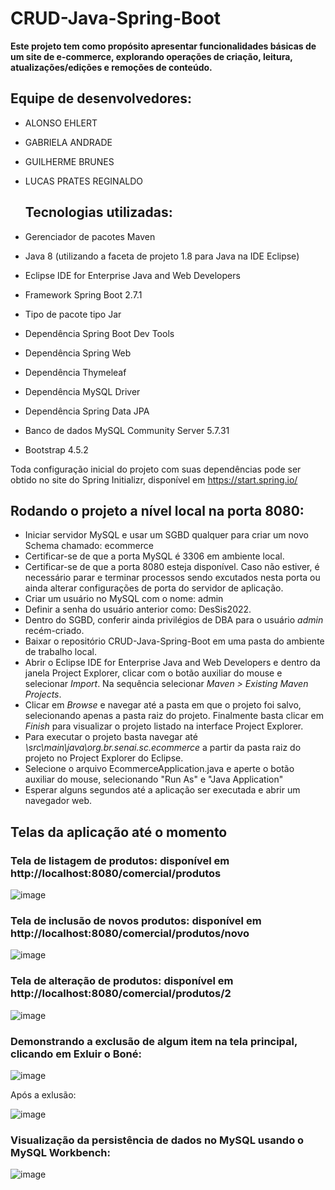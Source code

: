 # CRUD-Java-Spring-Boot

**Este projeto tem como propósito apresentar funcionalidades básicas de um site de e-commerce, explorando operações de criação, 
leitura, atualizações/edições e remoções de conteúdo.**

## Equipe de desenvolvedores:

- ALONSO EHLERT
- GABRIELA ANDRADE
- GUILHERME BRUNES
- LUCAS PRATES REGINALDO

   ## Tecnologias utilizadas:

- Gerenciador de pacotes Maven
- Java 8 (utilizando a faceta de projeto 1.8 para Java na IDE Eclipse)
- Eclipse IDE for Enterprise Java and Web Developers
- Framework Spring Boot 2.7.1
- Tipo de pacote tipo Jar
- Dependência Spring Boot Dev Tools
- Dependência Spring Web
- Dependência Thymeleaf
- Dependência MySQL Driver 
- Dependência Spring Data JPA
- Banco de dados MySQL Community Server 5.7.31
- Bootstrap 4.5.2

Toda configuração inicial do projeto com suas dependências pode ser obtido no site do Spring Initializr, 
disponível em https://start.spring.io/ 



## Rodando o projeto a nível local na porta 8080:

- Iniciar servidor MySQL e usar um SGBD qualquer para criar um novo Schema chamado: ecommerce
- Certificar-se de que a porta MySQL é 3306 em ambiente local. 
- Certificar-se de que a porta 8080 esteja disponível. Caso não estiver, é necessário parar e terminar processos 
sendo excutados nesta porta ou ainda alterar configurações de porta do servidor de aplicação. 
- Criar um usuário no MySQL com o nome: admin
- Definir a senha do usuário anterior como: DesSis2022.
- Dentro do SGBD, conferir ainda privilégios de DBA para o usuário *admin* recém-criado.
- Baixar o repositório CRUD-Java-Spring-Boot em uma pasta do ambiente de trabalho local.
- Abrir o Eclipse IDE for Enterprise Java and Web Developers e dentro da janela Project Explorer, 
clicar com o botão auxiliar do mouse e selecionar *Import*. Na sequência selecionar *Maven > Existing Maven Projects*.
- Clicar em *Browse* e navegar até a pasta em que o projeto foi salvo, selecionando apenas a pasta raiz do projeto. Finalmente
basta clicar em *Finish* para visualizar o projeto listado na interface Project Explorer.
- Para executar o projeto basta navegar até *\src\main\java\org.br.senai.sc.ecommerce* a partir da pasta raiz do projeto no 
Project Explorer do Eclipse.
- Selecione o arquivo EcommerceApplication.java e aperte o botão auxiliar do mouse, selecionando "Run As" e "Java Application" 
- Esperar alguns segundos até a aplicação ser executada e abrir um navegador web.

## Telas da aplicação até o momento

### Tela de listagem de produtos: disponível em http://localhost:8080/comercial/produtos

![image](https://user-images.githubusercontent.com/53625782/179882786-059e8dd6-5e7b-4591-bb49-fde72ed96990.png)

### Tela de inclusão de novos produtos: disponível em http://localhost:8080/comercial/produtos/novo

![image](https://user-images.githubusercontent.com/53625782/179883387-f42b3ccc-bce8-48a3-9965-c98266702f1a.png)

### Tela de alteração de produtos: disponível em http://localhost:8080/comercial/produtos/2 

![image](https://user-images.githubusercontent.com/53625782/179883926-04ac902e-0f23-4458-ab05-1eb8f7e09759.png)

### Demonstrando a exclusão de algum item na tela principal, clicando em Exluir o Boné:

![image](https://user-images.githubusercontent.com/53625782/179884591-2ee0ed93-4987-4206-bccb-3240d339ef6c.png)

Após a exlusão: 

![image](https://user-images.githubusercontent.com/53625782/179884747-bd9fd2b0-fe38-4f25-a47d-40eb882a5a1c.png)

### Visualização da persistência de dados no MySQL usando o MySQL Workbench:

![image](https://user-images.githubusercontent.com/53625782/179885247-7325f751-0ed8-4e1e-b182-46c9541eb7e2.png)









